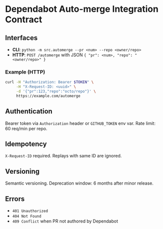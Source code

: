 # Dependabot Auto-merge Integration Contract

## Interfaces
- **CLI**: `python -m src.automerge --pr <num> --repo <owner/repo>`
- **HTTP**: `POST /automerge` with JSON `{ "pr": <num>, "repo": "<owner/repo>" }`

### Example (HTTP)

```bash
curl -H "Authorization: Bearer $TOKEN" \
     -H "X-Request-ID: <uuid>" \
     -d '{"pr":123,"repo":"octo/repo"}' \
     https://example.com/automerge
```

## Authentication
Bearer token via `Authorization` header or `GITHUB_TOKEN` env var.
Rate limit: 60 req/min per repo.

## Idempotency
`X-Request-ID` required. Replays with same ID are ignored.

## Versioning
Semantic versioning. Deprecation window: 6 months after minor release.

## Errors
- `401 Unauthorized`
- `404 Not Found`
- `409 Conflict` when PR not authored by Dependabot
